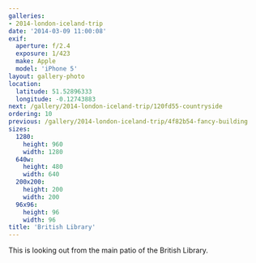 ```yaml
---
galleries:
- 2014-london-iceland-trip
date: '2014-03-09 11:00:08'
exif:
  aperture: f/2.4
  exposure: 1/423
  make: Apple
  model: 'iPhone 5'
layout: gallery-photo
location:
  latitude: 51.52896333
  longitude: -0.12743883
next: /gallery/2014-london-iceland-trip/120fd55-countryside
ordering: 10
previous: /gallery/2014-london-iceland-trip/4f82b54-fancy-building
sizes:
  1280:
    height: 960
    width: 1280
  640w:
    height: 480
    width: 640
  200x200:
    height: 200
    width: 200
  96x96:
    height: 96
    width: 96
title: 'British Library'
---
```


This is looking out from the main patio of the British Library.
